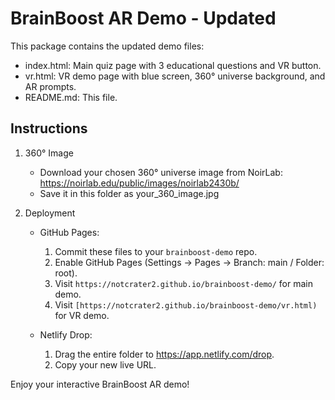 # BrainBoost AR Demo - Updated

This package contains the updated demo files:

- index.html: Main quiz page with 3 educational questions and VR button.
- vr.html: VR demo page with blue screen, 360° universe background, and AR prompts.
- README.md: This file.

## Instructions

1. 360° Image
   - Download your chosen 360° universe image from NoirLab:
     https://noirlab.edu/public/images/noirlab2430b/
   - Save it in this folder as your_360_image.jpg

2. Deployment
   - GitHub Pages:
     1. Commit these files to your `brainboost-demo` repo.
     2. Enable GitHub Pages (Settings → Pages → Branch: main / Folder: root).
     3. Visit `https://notcrater2.github.io/brainboost-demo/` for main demo.
     4. Visit `[https://notcrater2.github.io/brainboost-demo/vr.html)` for VR demo.

   - Netlify Drop:
     1. Drag the entire folder to https://app.netlify.com/drop.
     2. Copy your new live URL.

Enjoy your interactive BrainBoost AR demo!
